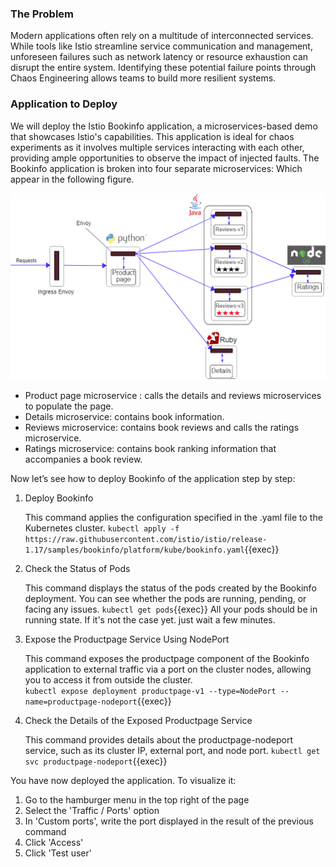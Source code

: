 ### The Problem
Modern applications often rely on a multitude of interconnected services. While tools like Istio streamline service communication and management, unforeseen failures such as network latency or resource exhaustion can disrupt the entire system. Identifying these potential failure points through Chaos Engineering allows teams to build more resilient systems.

### Application to Deploy
We will deploy the Istio Bookinfo application, a microservices-based demo that showcases Istio's capabilities. This application is ideal for chaos experiments as it involves multiple services interacting with each other, providing ample opportunities to observe the impact of injected faults.
The Bookinfo application is broken into four separate microservices: Which appear in the following figure.

<img src="./bookinfo.png">

- Product page microservice : calls the details and reviews microservices to populate the page.
- Details microservice: contains book information.
- Reviews microservice: contains book reviews and  calls the ratings microservice.
- Ratings microservice: contains book ranking information that accompanies a book review.

Now let’s see how to deploy Bookinfo of the application step by step:

1. Deploy Bookinfo

    This command applies the configuration specified in the .yaml file to the Kubernetes cluster.
        `kubectl apply -f https://raw.githubusercontent.com/istio/istio/release-1.17/samples/bookinfo/platform/kube/bookinfo.yaml`{{exec}}

2. Check the Status of Pods

    This command displays the status of the pods created by the Bookinfo deployment. You can see whether the pods are running, pending, or facing any issues.
    `kubectl get pods`{{exec}}
    All your pods should be in running state. If it's not the case yet. just wait a few minutes.

3. Expose the Productpage Service Using NodePort

    This command exposes the productpage component of the Bookinfo application to external traffic via a port on the cluster nodes, allowing you to access it from outside the cluster.  
        `kubectl expose deployment productpage-v1 --type=NodePort --name=productpage-nodeport`{{exec}}

4. Check the Details of the Exposed Productpage Service

    This command provides details about the productpage-nodeport service, such as its cluster IP, external port, and node port. 
        `kubectl get svc productpage-nodeport`{{exec}}

You have now deployed the application. To visualize it: 
1. Go to the hamburger menu in the top right of the page
2. Select the 'Traffic / Ports' option
3. In 'Custom ports', write the port displayed in the result of the previous command
4. Click 'Access'
5. Click 'Test user'
